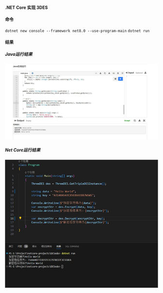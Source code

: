 #### .NET Core 实现 3DES

#### 命令
`dotnet new console --framework net8.0 --use-program-main`
`dotnet run`

#### 结果

##### Java运行结果
![效果图](/DESede/result1.jpg)


##### Net Core运行结果
![效果图](/DESede/result2.jpg)